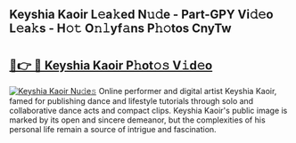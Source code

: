 ## Keyshia Kaoir L𝚎a𝚔ed N𝚞𝚍e - Part-GPY Vi𝚍𝚎o L𝚎a𝚔s - H𝚘𝚝 O𝚗𝚕yf𝚊ns P𝚑𝚘tos CnyTw

# <h2><a href="http://kfdhrw7.oniu.top/?m=Keyshia+Kaoir">🔗👉 🔴 Keyshia Kaoir P𝚑ot𝚘𝚜 V𝚒d𝚎o</a></h2>

[![Keyshia Kaoir Nu𝚍e𝚜](https://i.imgur.com/0qMVB7G.gif)](http://kfdhrw7.oniu.top/?m=Keyshia+Kaoir)
Online performer and digital artist Keyshia Kaoir, famed for publishing dance and lifestyle tutorials through solo and collaborative dance acts and compact clips. Keyshia Kaoir's public image is marked by its open and sincere demeanor, but the complexities of his personal life remain a source of intrigue and fascination.  
